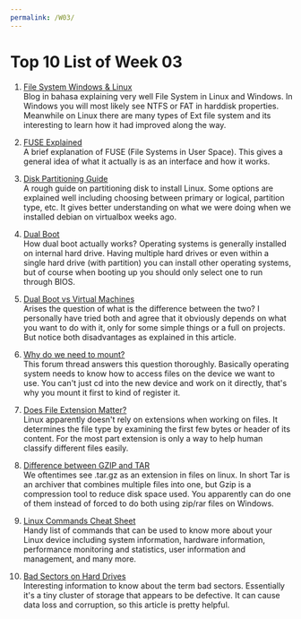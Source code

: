 ```yaml
---
permalink: /W03/
---
```


# Top 10 List of Week 03

1. [File System Windows & Linux](https://dhanz3rd.wordpress.com/2010/12/14/file-system-di-windows-dan-linux/)  
   Blog in bahasa explaining very well File System in Linux and Windows. In Windows you will most likely see NTFS or FAT in harddisk properties. Meanwhile on Linux there are many types of Ext file system and its interesting to learn how it had improved along the way.

2. [FUSE Explained](https://fsgeek.ca/2019/06/18/fuse-file-systems-in-user-space/)  
    A brief explanation of FUSE (File Systems in User Space). This gives a general idea of what it actually is as an interface and how it works.

3. [Disk Partitioning Guide](https://linuxnewbieguide.org/overview-of-chapters/more-advanced-guides/partitioning-a-disk/)  
    A rough guide on partitioning disk to install Linux. Some options are explained well including choosing between primary or logical, partition type, etc. It gives better understanding on what we were doing when we installed debian on virtualbox weeks ago.

4. [Dual Boot](https://www.howtogeek.com/187789/dual-booting-explained-how-you-can-have-multiple-operating-systems-on-your-computer/)  
    How dual boot actually works? Operating systems is generally installed on internal hard drive. Having multiple hard drives or even within a single hard drive (with partition) you can install other operating systems, but of course when booting up you should only select one to run through BIOS.

5. [Dual Boot vs Virtual Machines](https://medium.com/@MKGOfficial/virtual-machine-vs-dual-boot-everything-you-need-to-know-5549fa11e9a)  
    Arises the question of what is the difference between the two? I personally have tried both and agree that it obviously depends on what you want to do with it, only for some simple things or a full on projects. But notice both disadvantages as explained in this article.

6. [Why do we need to mount?](https://unix.stackexchange.com/questions/178077/why-do-we-need-to-mount-on-linux)  
    This forum thread answers this question thoroughly. Basically operating system needs to know how to access files on the device we want to use. You can't just cd into the new device and work on it directly, that's why you mount it first to kind of register it.

7. [Does File Extension Matter?](https://askubuntu.com/questions/803434/do-file-extensions-have-any-purpose-for-the-operating-system)  
    Linux apparently doesn't rely on extensions when working on files. It determines the file type by examining the first few bytes or header of its content. For the most part extension is only a way to help human classify different files easily.

8. [Difference between GZIP and TAR](http://www.differencebetween.net/technology/difference-between-gzip-and-tar/)  
    We oftentimes see .tar.gz as an extension in files on linux. In short Tar is an archiver that combines multiple files into one, but Gzip is a compression tool to reduce disk space used. You apparently can do one of them instead of forced to do both using zip/rar files on Windows.

9. [Linux Commands Cheat Sheet](https://www.linuxtrainingacademy.com/linux-commands-cheat-sheet/)  
    Handy list of commands that can be used to know more about your Linux device including system information, hardware information, performance monitoring and statistics, user information and management, and many more.

10. [Bad Sectors on Hard Drives](https://www.howtogeek.com/173463/bad-sectors-explained-why-hard-drives-get-bad-sectors-and-what-you-can-do-about-it/)  
    Interesting information to know about the term bad sectors. Essentially it's a tiny cluster of storage that appears to be defective. It can cause data loss and corruption, so this article is pretty helpful.